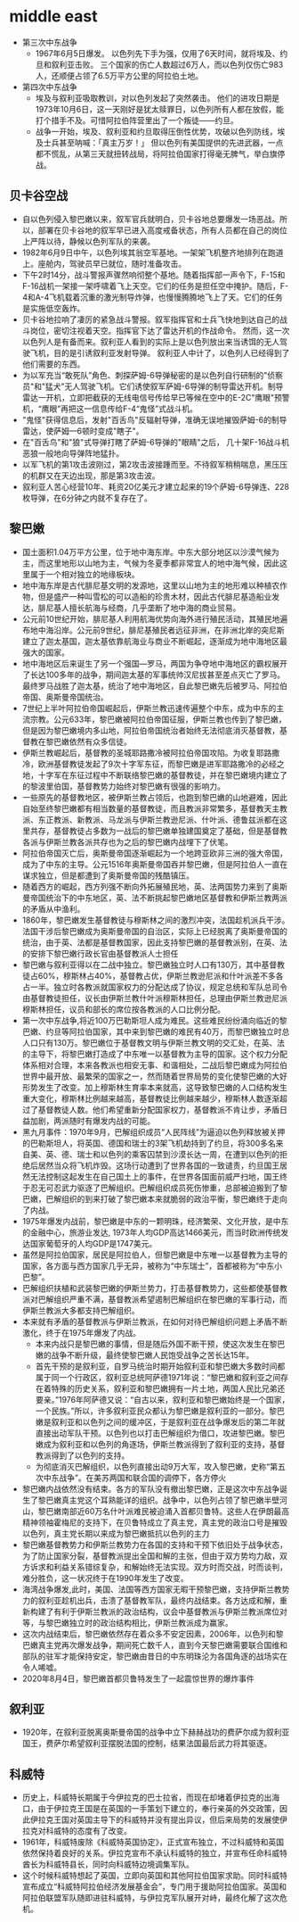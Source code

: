 # middle east


* 第三次中东战争
    - 1967年6月5日爆发。 以色列先下手为强，仅用了6天时间，就将埃及、约旦和叙利亚击败。 三个国家的伤亡人数超过6万人，而以色列仅伤亡983人，还顺便占领了6.5万平方公里的阿拉伯土地。
* 第四次中东战争
    - 埃及与叙利亚吸取教训，对以色列发起了突然袭击。 他们的进攻日期是1973年10月6日，这一天刚好是犹太赎罪日，以色列所有人都在放假，能打个措手不及。可惜阿拉伯阵营里出了一个叛徒——约旦。
    - 战争一开始，埃及、叙利亚和约旦取得压倒性优势，攻破以色列防线，埃及士兵甚至呐喊：「真主万岁！」 但以色列有美国提供的先进武器，一点都不慌乱，从第三天就扭转战局，将阿拉伯国家打得毫无脾气，举白旗停战。

## 贝卡谷空战

* 自以色列侵入黎巴嫩以来，叙军官兵就明白，贝卡谷地总要爆发一场恶战。所以，部署在贝卡谷地的叙军早已进入高度戒备状态，所有人员都在自己的岗位上严阵以待，静候以色列军队的来袭。
* 1982年6月9日中午，以色列埃其翁空军基地。一架架飞机整齐地排列在跑道上。座舱内，驾驶员早已就位，随时准备攻击。
* 下午2时14分，战斗警报声骤然响彻整个基地。随着指挥部一声令下，F-15和F-16战机一架接一架呼啸着飞上天空。它们的任务是担任空中掩护。随后，F-4和A-4飞机载着沉重的激光制导炸弹，也慢慢腾腾地飞上了天。它们的任务是实施低空轰炸。
* 贝卡谷地拉响了凄厉的紧急战斗警报。叙军指挥官和士兵飞快地到达自己的战斗岗位，密切注视着天空。指挥官下达了雷达开机的作战命令。 然而，这一次以色列人是有备而来。叙利亚人看到的实际上是以色列放出来当诱饵的无人驾驶飞机，目的是引诱叙利亚发射导弹。 叙利亚人中计了，以色列人已经得到了他们需要的东西。
* 为以军充当“敢死队”角色、刺探萨姆-6导弹秘密的是以色列自行研制的"侦察员"和"猛犬"无人驾驶飞机。它们诱使叙军萨姆-6导弹的制导雷达开机。制导雷达一开机，立即把截获的无线电信号传给早已等候在空中的E-2C"鹰眼"预警机，“鹰眼”再把这一信息传给F-4“鬼怪”式战斗机。
* "鬼怪"获得信息后，发射"百舌鸟"反辐射导弹，准确无误地摧毁萨姆-6的制导雷达，使萨姆—6顿时变成"瞎子"。
* 在"百舌鸟"和"狼"式导弹打瞎了萨姆-6导弹的"眼睛"之后， 几十架F-16战斗机恶狼一般地向导弹阵地猛扑。
* 以军飞机的第1攻击波刚过，第2攻击波接踵而至。不待叙军稍稍喘息，黑压压的机群又在天边出现，那是第3攻击波。
* 叙利亚人苦心经营10年、耗资20亿美元才建立起来的19个萨姆-6导弹连、228枚导弹，在6分钟之内就不复存在了。

## 黎巴嫩

* 国土面积1.04万平方公里，位于地中海东岸。中东大部分地区以沙漠气候为主，而这里地形以山地为主，气候为冬夏季都非常宜人的地中海气候，因此这里属于一个相对独立的地缘板块。
* 地中海东岸是古代腓尼基文明的发源地，这里以山地为主的地形难以种植农作物，但是盛产一种叫雪松的可以造船的珍贵木材，因此古代腓尼基造船业发达，腓尼基人擅长航海与经商，几乎垄断了地中海的商业贸易。
* 公元前10世纪开始，腓尼基人利用航海优势向海外进行殖民活动，其殖民地遍布地中海沿岸。公元前9世纪，腓尼基殖民者远征非洲，在非洲北岸的突尼斯建立了迦太基国，迦太基依靠航海业与商业不断崛起，逐渐成为地中海地区最强大的国家。
* 地中海地区后来诞生了另一个强国—罗马，两国为争夺地中海地区的霸权展开了长达100多年的战争，期间迦太基的军事统帅汉尼拔甚至差点灭亡了罗马。最终罗马战胜了迦太基，统治了地中海地区，自此黎巴嫩先后被罗马、阿拉伯帝国、奥斯曼帝国统治。
* 7世纪上半叶阿拉伯帝国崛起后，伊斯兰教迅速传遍整个中东，成为中东的主流宗教。公元633年，黎巴嫩被阿拉伯帝国征服，伊斯兰教也传到了黎巴嫩，但是因为黎巴嫩境内多山地，阿拉伯帝国统治者始终无法彻底消灭基督教，基督教在黎巴嫩依然有众多信徒。
* 伊斯兰教崛起后，基督教的圣城耶路撒冷被阿拉伯帝国攻陷。为收复耶路撒冷，欧洲基督教徒发起了9次十字军东征，而黎巴嫩是进军耶路撒冷的必经之地，十字军在东征过程中不断联络黎巴嫩的基督教徒，并在黎巴嫩境内建立了的黎波里伯国，基督教势力始终对黎巴嫩有很强的影响力。
* 一些原先的基督教地区，被伊斯兰教占领后，也跑到黎巴嫩的山地避难，因此自始至终黎巴嫩都有相当数量的基督教徒，而且教派非常繁多，基督教天主教派、东正教派、新教派、马龙派与伊斯兰教逊尼派、什叶派、德鲁兹派都在这里共存，基督教徒占多数为一战后的黎巴嫩单独建国奠定了基础，但是基督教各派与伊斯兰教各派共存也为之后的黎巴嫩内战埋下了伏笔。
* 阿拉伯帝国灭亡后，奥斯曼帝国逐渐崛起为一个地跨亚欧非三洲的强大帝国，成为了中东的主导。公元1516年奥斯曼帝国吞并黎巴嫩，但是阿拉伯人一直在谋求独立，但是都遭到了奥斯曼帝国的残酷镇压。
* 随着西方的崛起，西方列强不断向外拓展殖民地，英、法两国势力来到了奥斯曼帝国统治下的中东地区，英、法不断挑起黎巴嫩地区基督教和伊斯兰教两派的矛盾从中渔利。
* 1860年，黎巴嫩发生基督教徒与穆斯林之间的激烈冲突，法国趁机派兵干涉。法国干涉后黎巴嫩成为奥斯曼帝国的自治区，实际上已经脱离了奥斯曼帝国的统治，由于英、法都是基督教国家，因此支持黎巴嫩的基督教派别，在英、法的安排下黎巴嫩行政长官由基督教派人士担任
* 黎巴嫩与叙利亚得以在二战中独立。黎巴嫩独立时人口有130万，其中基督教徒占60%，穆斯林占40%，基督教占优，伊斯兰教逊尼派和什叶派差不多各占一半。独立时各教派就国家权力的分配达成了协议，规定总统和军队总司令由基督教徒担任，议长由伊斯兰教什叶派穆斯林担任，总理由伊斯兰教逊尼派穆斯林担任，议员和部长的席位按各教派的人口比例分配。
* 第一次中东战争,将近100万巴勒斯坦人成为难民。这些难民纷纷涌向临近的黎巴嫩、约旦等阿拉伯国家，其中来到黎巴嫩的难民有40万，而黎巴嫩独立时总人口只有130万。黎巴嫩位于基督教文明与伊斯兰教文明的交汇处，在英、法的主导下，将黎巴嫩打造成了中东唯一以基督教为主导的国家。这个权力分配体系相对合理，本来各教派也相安无事、和谐相处，二战后黎巴嫩成为阿拉伯世界中最开放、最繁荣的国家之一，然而随着世界局势的变化使黎巴嫩的大好形势发生了改变。加上穆斯林生育率本来就高，这导致黎巴嫩的人口结构发生重大变化，穆斯林比例越来越高，基督教徒比例越来越少，穆斯林人数逐渐超过了基督教徒人数。他们希望重新分配国家权力，基督教派不肯让步，矛盾日益加剧，两派随时有爆发内战的可能。
* 黑九月事件：1970年9月，巴解组织成员“人民阵线”为逼迫以色列释放被关押的巴勒斯坦人，将英国、德国和瑞士的3架飞机劫持到了约旦，将300多名来自美、英、德、瑞士和以色列的乘客囚禁到沙漠长达一周，在遭到以色列的拒绝后居然当众将飞机炸毁。这场行动遭到了世界各国的一致谴责，约旦国王居然无法控制这起发生在自己国土上的事件，在世界各国面前威严扫地，国王终于忍无可忍武力驱逐了巴解组织。巴解组织成员死伤惨重，总部被迫搬到了黎巴嫩，巴解组织的到来打破了黎巴嫩本来就脆弱的政治平衡，黎巴嫩终于走向了内战。
* 1975年爆发内战前，黎巴嫩是中东的一颗明珠，经济繁荣、文化开放，是中东的金融中心，旅游业发达, 1973年人均GDP高达1466美元，而当时欧洲传统发达国家葡萄牙的人均GDP是1747美元。
* 虽然是阿拉伯国家，居民是阿拉伯人，但黎巴嫩是中东唯一以基督教为主导的国家，各方面与西方国家几乎无异，被称为“中东瑞士”，首都被称为“中东小巴黎”。
* 巴解组织扶植和武装黎巴嫩的伊斯兰势力，打击基督教势力，这些都使基督教派对巴解组织严重不满，基督教派希望遏制巴解组织在黎巴嫩的军事行动，而伊斯兰教派大多都支持巴解组织。
* 本来就有矛盾的基督教派与伊斯兰教派，在如何对待巴解组织问题上矛盾不断激化，终于在1975年爆发了内战。
	- 本来内战只是黎巴嫩的事情，但是随后外国不断干预，使这次发生在黎巴嫩的战争不断升级，最终使黎巴嫩人民饱受战争之苦长达15年。
	- 首先干预的是叙利亚，自罗马统治时期开始叙利亚和黎巴嫩大多数时间都属于同一个行政区，叙利亚总统阿萨德1971年说：“黎巴嫩和叙利亚之间存在着特殊的历史关系，叙利亚和黎巴嫩拥有一片土地，两国人民比兄弟还要亲。”1976年阿萨德又说：“自古以来，叙利亚和黎巴嫩始终是一个国家，一个民族。”所以，许多叙利亚民众都认为黎巴嫩是叙利亚的一部分。黎巴嫩是叙利亚和以色列之间的缓冲区，于是叙利亚在战争爆发后的第二年就直接出动军队干预。以色列也以打击巴解组织为借口，攻进黎巴嫩。黎巴嫩成为叙利亚和以色列的角逐场，伊斯兰教派得到了叙利亚的支持，基督教派得到了以色列的支持。
	- 为彻底消灭巴解组织，以色列直接出动9万大军，攻入黎巴嫩，史称“第五次中东战争”。在美苏两国和联合国的调停下，各方停火
* 黎巴嫩内战依然没有结束。各方的军队没有撤出黎巴嫩，正是这次中东战争诞生了黎巴嫩真主党这个耳熟能详的组织。战争中，以色列占领了黎巴嫩半壁河山，黎巴嫩南部近60万名什叶派难民被迫涌入首都贝鲁特。这些人在伊朗最高精神领袖霍梅尼的支持下，在贝鲁特成立了真主党，真主党的政治口号是摧毁以色列，真主党长期以来成为黎巴嫩抵抗以色列的主力
* 黎巴嫩基督教势力和伊斯兰教势力在各国的支持和干预下依旧处于战争状态，为了防止国家分裂，基督教派提出全国和解的主张，但由于双方势均力敌，双方诉求和利益关系错综复杂，和解始终无法实现。双方时而交战，时而谈判，难分胜负，这一状况终于在1990年发生了改变。
* 海湾战争爆发,此时，美国、法国等西方国家无暇干预黎巴嫩，支持伊斯兰教势力的叙利亚趁机出兵，击溃了基督教军队，最终内战结束。各方达成和解，重新构建了有利于伊斯兰教派的政治结构，议会中基督教派与伊斯兰教派席位对等，与黎巴嫩独立时的政治结构相比，伊斯兰教派成为赢家。
* 这次内战结束后，黎巴嫩依然存在着众多不安定因素，2006年，以色列和黎巴嫩真主党再次爆发战争，期间死亡数千人，直到今天黎巴嫩需要联合国维和部队的驻军才能保持安定，黎巴嫩由昔日的中东明珠沦为各国角逐的战场实在令人唏嘘。
* 2020年8月4日，黎巴嫩首都贝鲁特发生了一起震惊世界的爆炸事件

## 叙利亚

* 1920年，在叙利亚脱离奥斯曼帝国的战争中立下赫赫战功的费萨尔成为叙利亚国王，费萨尔希望叙利亚摆脱法国的控制，结果法国最后武力将其驱逐。

## 科威特

* 历史上，科威特长期属于今伊拉克的巴士拉省，而现在却堵着伊拉克的出海口，由于伊拉克王国是在英国的一手策划下建立的，奉行亲英的外交政策，因此伊拉克王国对英国主导下的科威特并没有提出异议，但后来局势的发展使伊拉克对科威特的态度有了改变。
* 1961年，科威特废除《科威特英国协定》，正式宣布独立，不过科威特和英国依然保持着良好的关系。伊拉克宣布不承认科威特的独立，并宣布任命科威特酋长为科威特县长，同时向科威特边境调集军队。
* 这个时候科威特想起了英国，立即向英国和其他阿拉伯国家求助。同时科威特宣布成立“科威特阿拉伯经济发展基金会”，专门用于援助阿拉伯国家。英国和阿拉伯联盟军队随即进驻科威特，与伊拉克军队展开对峙，最终化解了这次危机。
